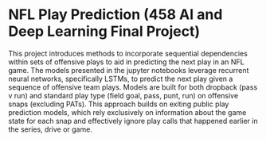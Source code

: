 # NFL Play Prediction (458 AI and Deep Learning Final Project)

This project introduces methods to incorporate sequential dependencies within sets of offensive plays to aid in predicting the next play in an NFL game. The models presented in the jupyter notebooks leverage recurrent neural networks, specifically LSTMs, to predict the next play given a sequence of offensive team plays. Models are built for both dropback (pass v run) and standard play type (field goal, pass, punt, run) on offensive snaps (excluding PATs). This approach builds on exiting public play prediction models, which rely exclusively on information about the game state for each snap and effectively ignore play calls that happened earlier in the series, drive or game. 

